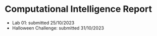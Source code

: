 # Computational Intelligence Report
* Lab 01: submitted 25/10/2023
* Halloween Challenge: submitted 31/10/2023

